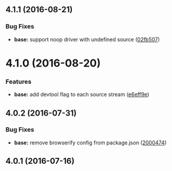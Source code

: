 <a name="4.1.1"></a>
## 4.1.1 (2016-08-21)


### Bug Fixes

* **base:** support noop driver with undefined source ([02fb507](https://github.com/cyclejs/cyclejs/tree/master/packages/base/commit/02fb507))



<a name="4.1.0"></a>
# 4.1.0 (2016-08-20)


### Features

* **base:** add devtool flag to each source stream ([e6eff9e](https://github.com/cyclejs/cyclejs/tree/master/packages/base/commit/e6eff9e))



<a name="4.0.2"></a>
## 4.0.2 (2016-07-31)


### Bug Fixes

* **base:** remove browserify config from package.json ([2000474](https://github.com/cyclejs/cyclejs/tree/master/packages/base/commit/2000474))



<a name="4.0.1"></a>
## 4.0.1 (2016-07-16)



